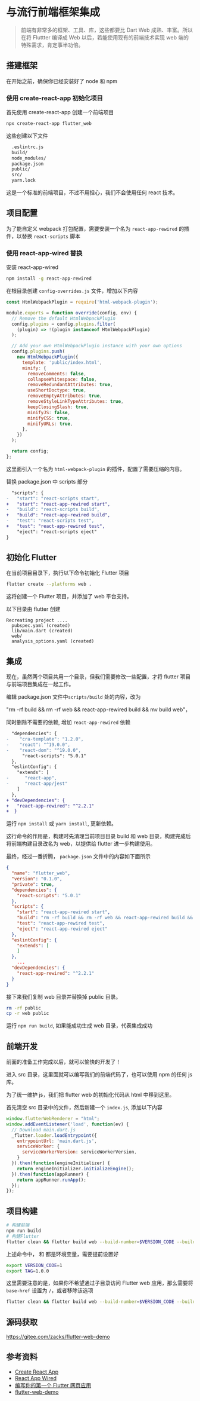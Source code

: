 # 与流行前端框架集成

> 前端有非常多的框架、工具、库，这些都要比 Dart Web 成熟、丰富。所以在将 Fluttter 编译成 Web 以后，若能使用现有的前端技术实现 web 端的特殊需求，肯定事半功倍。

## 搭建框架

在开始之前，确保你已经安装好了 node 和 npm

### 使用 create-react-app 初始化项目

首先使用 create-react-app 创建一个前端项目

```bash
npx create-react-app flutter_web
```

这些创建以下文件

```bash
  .eslintrc.js
  build/
  node_modules/
  package.json
  public/
  src/
  yarn.lock
```

这是一个标准的前端项目，不过不用担心，我们不会使用任何 react 技术。

## 项目配置

为了能自定义 webpack 打包配置，需要安装一个名为 `react-app-rewired` 的插件，以替换 `react-scripts` 脚本

### 使用 react-app-wired 替换

安装 react-app-wired

```bash
npm install -g react-app-rewired
```

在根目录创建 `config-overrides.js` 文件，增加以下内容

```js
const HtmlWebpackPlugin = require('html-webpack-plugin');

module.exports = function override(config, env) {
  // Remove the default HtmlWebpackPlugin
  config.plugins = config.plugins.filter(
    (plugin) => !(plugin instanceof HtmlWebpackPlugin)
  );

  // Add your own HtmlWebpackPlugin instance with your own options
  config.plugins.push(
    new HtmlWebpackPlugin({
      template: 'public/index.html',
      minify: {
        removeComments: false,
        collapseWhitespace: false,
        removeRedundantAttributes: true,
        useShortDoctype: true,
        removeEmptyAttributes: true,
        removeStyleLinkTypeAttributes: true,
        keepClosingSlash: true,
        minifyJS: false,
        minifyCSS: true,
        minifyURLs: true,
      },
    })
  );

  return config;
};
```

这里面引入一个名为 `html-webpack-plugin` 的插件，配置了需要压缩的内容。


替换 package.json 中 scripts 部分

```diff
  "scripts": {
-   "start": "react-scripts start",
+   "start": "react-app-rewired start",
-   "build": "react-scripts build",
+   "build": "react-app-rewired build",
-   "test": "react-scripts test",
+   "test": "react-app-rewired test",
    "eject": "react-scripts eject"
}
```

## 初始化 Flutter

在当前项目目录下，执行以下命令初始化 Flutter 项目

```bash
flutter create --platforms web .
```

这将创建一个 Flutter 项目，并添加了 web 平台支持。

以下目录由 flutter 创建

```
Recreating project ....
  pubspec.yaml (created)
  lib/main.dart (created)
  web/
  analysis_options.yaml (created)
```

## 集成

现在，虽然两个项目共用一个目录，但我们需要修改一些配置，才将 flutter 项目与前端项目集成在一起工作。


编辑 package.json 文件中`scripts/build` 处的内容，改为

"rm -rf build && rm -rf web && react-app-rewired build && mv build web"，

同时删除不需要的依赖, 增加 `react-app-rewired` 依赖

```diff
  "dependencies": {
-    "cra-template": "1.2.0",
-    "react": "^19.0.0",
-    "react-dom": "^19.0.0",
      "react-scripts": "5.0.1"
  },
  "eslintConfig": {
    "extends": [
-      "react-app",
-      "react-app/jest"
    ]
  },
+ "devDependencies": {
+   "react-app-rewired": "^2.2.1"
+  }
```

运行 `npm install` 或 `yarn install`, 更新依赖。

这行命令的作用是，构建时先清理当前项目目录 build 和 web 目录，构建完成后将前端构建目录改名为 web，以提供给 flutter 进一步构建使用。

最终，经过一番折腾， `package.json` 文件中的内容如下面所示

```json
{
  "name": "flutter_web",
  "version": "0.1.0",
  "private": true,
  "dependencies": {
    "react-scripts": "5.0.1"
  },
  "scripts": {
    "start": "react-app-rewired start",
    "build": "rm -rf build && rm -rf web && react-app-rewired build && mv build web",
    "test": "react-app-rewired test",
    "eject": "react-app-rewired eject"
  },
  "eslintConfig": {
    "extends": [
    ]
  },
    ...
  "devDependencies": {
    "react-app-rewired": "^2.2.1"
  }
}
```

接下来我们复制 web 目录并替换掉 public 目录。

```bash
rm -rf public
cp -r web public
```

运行 `npm run build`, 如果能成功生成 web 目录，代表集成成功

## 前端开发

前面的准备工作完成以后，就可以愉快的开发了！

进入 src 目录，这里面就可以编写我们的前端代码了，也可以使用 npm 的任何 js 库。

为了统一维护 js，我们把 flutter web 的初始化代码从 html 中移到这里。

首先清空 src 目录中的文件，然后新建一个 `index.js`, 添加以下内容

```js
window.flutterWebRenderer = "html";
window.addEventListener('load', function(ev) {
  // Download main.dart.js
  _flutter.loader.loadEntrypoint({
    entrypointUrl: 'main.dart.js',
    serviceWorker: {
      serviceWorkerVersion: serviceWorkerVersion,
    }
  }).then(function(engineInitializer) {
    return engineInitializer.initializeEngine();
  }).then(function(appRunner) {
    return appRunner.runApp();
  });
});
```

## 项目构建

```bash
# 构建前端
npm run build
# 构建Flutter
flutter clean && flutter build web --build-number=$VERSION_CODE --build-name=$TAG --web-renderer html --profile --base-href /webapp/
```

上述命令中， 和  都是环境变量，需要提前设置好

```bash
export VERSION_CODE=1
export TAG=1.0.0
```

这里需要注意的是，如果你不希望通过子目录访问 Flutter web 应用，那么需要将 `base-href` 设置为 `/`，或者移除该选项

```bash
flutter clean && flutter build web --build-number=$VERSION_CODE --build-name=$TAG --web-renderer html --profile
```

## 源码获取

https://gitee.com/zacks/flutter-web-demo

## 参考资料

- [Create React App](https://github.com/facebook/create-react-app)
- [React App Wired](https://github.com/timarney/react-app-rewired/blob/master/README_zh.md)
- [编写你的第一个 Flutter 网页应用](https://docs.flutter.cn/get-started/codelab-web/)
- [flutter-web-demo](https://gitee.com/zacks/flutter-web-demo)
